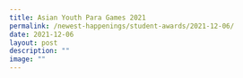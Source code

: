 ```yaml
---
title: Asian Youth Para Games 2021
permalink: /newest-happenings/student-awards/2021-12-06/
date: 2021-12-06
layout: post
description: ""
image: ""
---
```

